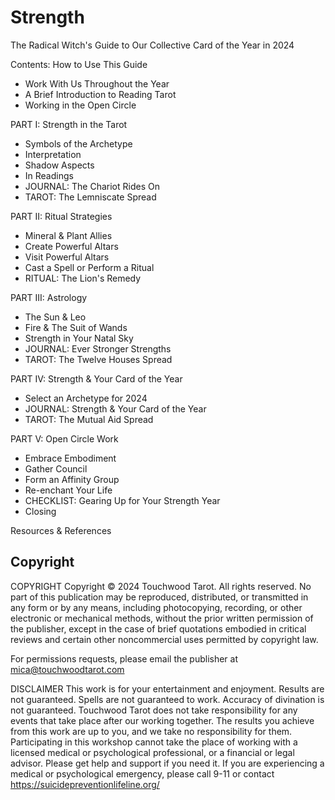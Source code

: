 # Strength

The Radical Witch's Guide to Our Collective Card of the Year in 2024

Contents:
How to Use This Guide
* Work With Us Throughout the Year
* A Brief Introduction to Reading Tarot
* Working in the Open Circle
  
PART I: Strength in the Tarot
* Symbols of the Archetype
* Interpretation
 * Shadow Aspects
 * In Readings
* JOURNAL: The Chariot Rides On
* TAROT: The Lemniscate Spread
  
PART II: Ritual Strategies
* Mineral & Plant Allies
* Create Powerful Altars
* Visit Powerful Altars
* Cast a Spell or Perform a Ritual
* RITUAL: The Lion's Remedy
  
PART III: Astrology
* The Sun & Leo
* Fire & The Suit of Wands
* Strength in Your Natal Sky
* JOURNAL: Ever Stronger Strengths
* TAROT: The Twelve Houses Spread
  
PART IV: Strength & Your Card of the Year
* Select an Archetype for 2024
* JOURNAL: Strength & Your Card of the Year
* TAROT: The Mutual Aid Spread
  
PART V: Open Circle Work
* Embrace Embodiment
* Gather Council
* Form an Affinity Group
* Re-enchant Your Life
* CHECKLIST: Gearing Up for Your Strength Year
* Closing
  
Resources & References

## Copyright

COPYRIGHT
Copyright © 2024 Touchwood Tarot. All rights reserved. No part of this publication may be reproduced, distributed, or transmitted in any form or by any means, including photocopying, recording, or other electronic or mechanical methods, without the prior written permission of the publisher, except in the case of brief quotations embodied in critical reviews and certain other noncommercial uses permitted by copyright law.

For permissions requests, please email the publisher at mica@touchwoodtarot.com

DISCLAIMER
This work is for your entertainment and enjoyment. Results are not guaranteed. Spells are not guaranteed to work. Accuracy of divination is not guaranteed. Touchwood Tarot does not take responsibility for any events that take place after our working together. The results you achieve from this work are up to you, and we take no responsibility for them. Participating in this workshop cannot take the place of working with a licensed medical or psychological professional, or a financial or legal advisor. Please get help and support if you need it.
If you are experiencing a medical or psychological emergency, 
please call 9-11 or contact https://suicidepreventionlifeline.org/
